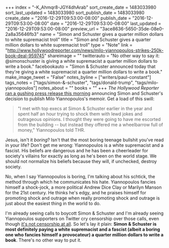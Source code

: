+++
index = "-K_Ahmqr8-JGY4dhArab"
sort_create_date = 1483033980
sort_last_updated = 1483033980
sort_publish_date = 1483033980
create_date = "2016-12-29T09:53:00-08:00"
publish_date = "2016-12-29T09:53:00-08:00"
date = "2016-12-29T09:53:00-08:00"
last_updated = "2016-12-29T09:53:00-08:00"
preview_url = "3ace8636-5650-35de-08e0-2a8a35646fb3"
name = "Simon and Schuster gives a quarter million dollars to white supremacist troll"
title = "Simon and Schuster gives a quarter million dollars to white supremacist troll"
type = "Note"
link = "http://www.hollywoodreporter.com/news/milo-yiannopoulos-strikes-250k-book-deal-959745"
shareimage = ""
twitterauto = "No other way to say it: @simonschuster is giving a white supremacist a quarter million dollars to write a book."
facebookauto = "Simon & Schuster announced today that they're giving a white supremacist a quarter million dollars to write a book."
make_image_tweet = "False"
notes_byline = ["writers/paul-constant"]
tags_notes = ["tags/simon-&amp;-schuster", "tags/donald-trump", "tags/milo-yiannopoulos"]
notes_about = ""
books = ""
+++
*The Hollywood Reporter* [ran a gushing press release this morning](http://www.hollywoodreporter.com/news/milo-yiannopoulos-strikes-250k-book-deal-959745) announcing Simon and Schuster's decision to publish Milo Yiannopoulos's memoir. Get a load of this swill:

<blockquote>"I met with top execs at Simon & Schuster earlier in the year and spent half an hour trying to shock them with lewd jokes and outrageous opinions. I thought they were going to have me escorted from the building -- but instead they offered me a wheelbarrow full of money," Yiannopoulos told THR.</blockquote>

Jesus, isn't it *boring*? Isn't that the most boring teenage bullshit you've read in your life? Don't get me wrong: Yiannopoulos is a white supremacist and a fascist. His beliefs are dangerous and he has been a cheerleader for society's villains for exactly as long as he's been on the world stage. We should not normalize his beliefs because they will, if unchecked, destroy society.

No, when I say Yiannopoulos is boring, I'm talking about his schtick, the method through which he communicates his hate. Yiannopoulos fancies himself a shock-jock, a more political Andrew Dice Clay or Marilyn Manson for the 21st century. He thinks he's edgy, and he praises himself for promoting shock and outrage when really promoting shock and outrage is just about the easiest thing in the world to do. 

I'm already seeing calls to boycott Simon & Schuster and I'm already seeing Yiannopoulos supporters on Twitter cry censorship over those calls, even though [it's not censorship at all](https://xkcd.com/1357/). So let's lay it plain: **Simon & Schuster is most definitely paying a white supremacist and a fascist (albeit a boring one who fancies himself a provocateur) a quarter million dollars to write a book**. There's no other way to put it.